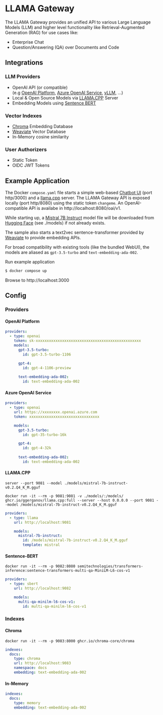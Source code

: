 
# LLAMA Gateway

The LLAMA Gateway provides an unified API to various Large Language Models (LLM) and higher level functionality like 
Retrieval-Augmented Generation (RAG) for use cases like:

- Enterprise Chat
- Question/Answering (QA) over Documents and Code


## Integrations

### LLM Providers

- OpenAI API (or compatible)  
  (e.g [OpenAI Platform](https://platform.openai.com/docs/introduction), [Azure OpenAI Service](https://azure.microsoft.com/en-us/products/ai-services/openai-service), [vLLM](https://docs.vllm.ai), ...)
- Local & Open Source Models via [LLAMA.CPP](https://github.com/ggerganov/llama.cpp) Server
- Embedding Models using [Sentence BERT](https://www.sbert.net) 


### Vector Indexes

- [Chroma](https://www.trychroma.com) Embedding Database
- [Weaviate](https://weaviate.io) Vector Database
- In-Memory cosine similarity

### User Authorizers

- Static Token
- OIDC JWT Tokens


## Example Application

The Docker `compose.yaml` file starts a simple web-based [Chatbot UI](https://github.com/mckaywrigley/chatbot-ui)  (port http/3000) and a [llama.cpp](https://github.com/ggerganov/llama.cpp) server. The LLAMA Gateway API is exposed locally (port http/8080) using the static token `changeme`. An OpenAI-compatible API is availabe in http://localhost:8080/oai/v1. 

While starting up, a [Mistral 7B Instruct](https://mistral.ai/news/announcing-mistral-7b/) model file will be downloaded from [Hugging Face](https://huggingface.co) (see ./models) if not already exists.

The sample also starts a text2vec sentence-transformer provided by [Weaviate](https://weaviate.io/developers/weaviate/modules/retriever-vectorizer-modules/text2vec-transformers) to provide embedding APIs.

For broad compatibility with existing tools (like the bundled WebUI), the models are aliased as `gpt-3.5-turbo` and `text-embedding-ada-002`.

Run example application

```bash
$ docker compose up
```

Browse to http://localhost:3000

## Config

### Providers

#### OpenAI Platform

```yaml
providers:
  - type: openai
    token: sk-xxxxxxxxxxxxxxxxxxxxxxxxxxxxxxxxxxxxxxxxxxxxxxxx
    models:
      gpt-3.5-turbo:
        id: gpt-3.5-turbo-1106

      gpt-4:
        id: gpt-4-1106-preview
        
      text-embedding-ada-002:
        id: text-embedding-ada-002
```

#### Azure OpenAI Service

```yaml
providers:
  - type: openai
    url: https://xxxxxxxx.openai.azure.com
    token: xxxxxxxxxxxxxxxxxxxxxxxxxxxxxxxx

    models:
      gpt-3.5-turbo:
        id: gpt-35-turbo-16k

      gpt-4:
        id: gpt-4-32k
        
      text-embedding-ada-002:
        id: text-embedding-ada-002
```

#### LLAMA.CPP

```shell
server --port 9081 --model ./models/mistral-7b-instruct-v0.2.Q4_K_M.gguf
```

```shell
docker run -it --rm -p 9081:9081 -v ./models/:/models/ ghcr.io/ggerganov/llama.cpp:full --server --host 0.0.0.0 --port 9081 --model /models/mistral-7b-instruct-v0.2.Q4_K_M.gguf
```

```yaml
providers:
  - type: llama
    url: http://localhost:9081

    models:
      mistral-7b-instruct:
        id: /models/mistral-7b-instruct-v0.2.Q4_K_M.gguf
        template: mistral
```

#### Sentence-BERT

```shell
docker run -it --rm -p 9082:8080 semitechnologies/transformers-inference:sentence-transformers-multi-qa-MiniLM-L6-cos-v1
```

```yaml
providers:
  - type: sbert
    url: http://localhost:9082

    models:
      multi-qa-minilm-l6-cos-v1:
        id: multi-qa-minilm-l6-cos-v1
```

### Indexes

#### Chroma

```shell
docker run -it --rm -p 9083:8000 ghcr.io/chroma-core/chroma
```

```yaml
indexes:
  docs:
    type: chroma
    url: http://localhost:9083
    namespace: docs
    embedding: text-embedding-ada-002
```

#### In-Memory

```yaml
indexes:
  docs:
    type: memory   
    embedding: text-embedding-ada-002
```